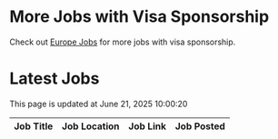 # More Jobs with Visa Sponsorship

Check out [Europe Jobs](https://github.com/sureshparimi/europejobs#latest-jobs) for more jobs with visa sponsorship.

# Latest Jobs

This page is updated at June 21, 2025 10:00:20

| Job Title | Job Location | Job Link | Job Posted |
| --- | --- | --- | --- |
